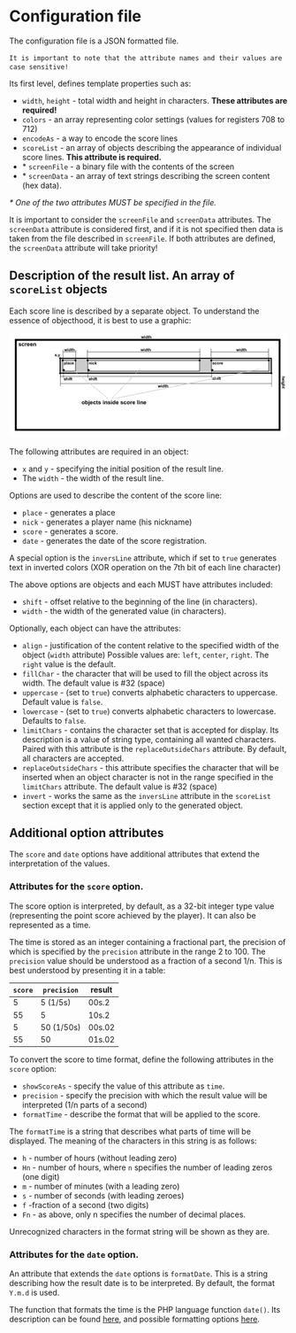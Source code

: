 # Configuration file

The configuration file is a JSON formatted file.

    It is important to note that the attribute names and their values are case sensitive!

Its first level, defines template properties such as:

- `width`, `height` - total width and height in characters. **These attributes are required!**
- `colors` - an array representing color settings (values for registers 708 to 712)
- `encodeAs` - a way to encode the score lines
- `scoreList` - an array of objects describing the appearance of individual score lines. **This attribute is required.**
- \* `screenFile` - a binary file with the contents of the screen
- \* `screenData` - an array of text strings describing the screen content (hex data).

_\* One of the two attributes MUST be specified in the file._

It is important to consider the `screenFile` and `screenData` attributes. The `screenData` attribute is considered first, and if it is not specified then data is taken from the file described in `screenFile`. If both attributes are defined, the `screenData` attribute will take priority!

## Description of the result list. An array of `scoreList` objects

Each score line is described by a separate object. To understand the essence of objecthood, it is best to use a graphic:

![figure](./AtasciArt-objects.png)

The following attributes are required in an object:

- `x` and `y` - specifying the initial position of the result line.
- The `width` - the width of the result line.

Options are used to describe the content of the score line:

- `place` - generates a place
- `nick` - generates a player name (his nickname)
- `score` - generates a score.
- `date` - generates the date of the score registration.

A special option is the `inversLine` attribute, which if set to `true` generates text in inverted colors (XOR operation on the 7th bit of each line character)

The above options are objects and each MUST have attributes included:

- `shift` - offset relative to the beginning of the line (in characters).
- `width` - the width of the generated value (in characters).

Optionally, each object can have the attributes:

- `align` - justification of the content relative to the specified width of the object (`width` attribute) Possible values are: `left`, `center`, `right`. The `right` value is the default.
- `fillChar` - the character that will be used to fill the object across its width. The default value is #32 (space)
- `uppercase` - (set to `true`) converts alphabetic characters to uppercase. Default value is `false`.
- `lowercase` - (set to `true`) converts alphabetic characters to lowercase. Defaults to `false`.
- `limitChars` - contains the character set that is accepted for display. Its description is a value of string type, containing all wanted characters. Paired with this attribute is the `replaceOutsideChars` attribute. By default, all characters are accepted.
- `replaceOutsideChars` - this attribute specifies the character that will be inserted when an object character is not in the range specified in the `limitChars` attribute. The default value is #32 (space)
- `invert` - works the same as the `inversLine` attribute in the `scoreList` section except that it is applied only to the generated object.

## Additional option attributes

The `score` and `date` options have additional attributes that extend the interpretation of the values.

### Attributes for the `score` option.

The score option is interpreted, by default, as a 32-bit integer type value (representing the point score achieved by the player). It can also be represented as a time.

The time is stored as an integer containing a fractional part, the precision of which is specified by the `precision` attribute in the range 2 to 100. The `precision` value should be understood as a fraction of a second 1/n. This is best understood by presenting it in a table:

| `score` | `precision` | result |
| ------- | ----------- | ------ |
| 5       | 5 (1/5s)    | 00s.2  |
| 55      | 5           | 10s.2  |
| 5       | 50 (1/50s)  | 00s.02 |
| 55      | 50          | 01s.02 |

To convert the score to time format, define the following attributes in the `score` option:

- `showScoreAs` - specify the value of this attribute as `time`.
- `precision` - specify the precision with which the result value will be interpreted (1/n parts of a second)
- `formatTime` - describe the format that will be applied to the score.

The `formatTime` is a string that describes what parts of time will be displayed. The meaning of the characters in this string is as follows:

- `h` - number of hours (without leading zero)
- `Hn` - number of hours, where `n` specifies the number of leading zeros (one digit)
- `m` - number of minutes (with a leading zero)
- `s` - number of seconds (with leading zeroes)
- `f` -fraction of a second (two digits)
- `Fn` - as above, only n specifies the number of decimal places.

Unrecognized characters in the format string will be shown as they are.

### Attributes for the `date` option.

An attribute that extends the `date` options is `formatDate`. This is a string describing how the result date is to be interpreted. By default, the format `Y.m.d` is used.

The function that formats the time is the PHP language function `date()`. Its description can be found [here](https://www.php.net/manual/en/function.date.php), and possible formatting options [here](https://www.php.net/manual/en/datetime.format.php).
